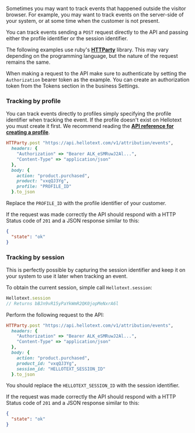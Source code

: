 Sometimes you may want to track events that happened outside the visitor browser. For example, you may want to track events on the server-side of your system, or at some time when the customer is not present.

You can track events sending a `POST` request directly to the API and passing either the profile identifier or the session identifier. 

The following examples use ruby's [**HTTParty**](https://github.com/jnunemaker/httparty) library. This may vary depending on the programming language, but the nature of the request remains the same.

When making a request to the API make sure to authenticate by setting the `Authorization` bearer token as the example. You can create an authorization token from the Tokens section in the business Settings.

### Tracking by profile

You can track events directly to profiles simply specifying the profile identifier when tracking the event. If the profile doesn't exist on Hellotext you must create it first. We recommend reading the [**API reference for creating a profile**](https://www.hellotext.com/api#create_a_profile).

```ruby
HTTParty.post "https://api.hellotext.com/v1/attribution/events", 
  headers: { 
    "Authorization" => "Bearer ALK_eSMRuwJ2Al...",
    "Content-Type" => "application/json"
  },
  body: { 
    action: "product.purchased",
    product: "vxqQJ3Yg",
    profile: "PROFILE_ID"
  }.to_json
```

Replace the `PROFILE_ID` with the profile identifier of your customer. 

If the request was made correctly the API should respond with a HTTP Status code of `201` and a JSON response similar to this:

```json
{
  "state": "ok"
}
```

### Tracking by session

This is perfectly possible by capturing the session identifier and keep it on your system to use it later when tracking an event.

To obtain the current session, simple call `Hellotext.session`:

```javascript
Hellotext.session
// Returns bBJn9vR15yPaYkWmR2QK0jopMeNxrA6l
```

Perform the following request to the API:


```ruby
HTTParty.post "https://api.hellotext.com/v1/attribution/events", 
  headers: { 
    "Authorization" => "Bearer ALK_eSMRuwJ2Al...",
    "Content-Type" => "application/json"
  },
  body: { 
    action: "product.purchased",
    product_id: "vxqQJ3Yg",
    session_id: "HELLOTEXT_SESSION_ID"
  }.to_json
```

You should replace the `HELLOTEXT_SESSION_ID` with the session identifier.

If the request was made correctly the API should respond with a HTTP Status code of `201` and a JSON response similar to this:

```json
{
  "state": "ok"
}
```